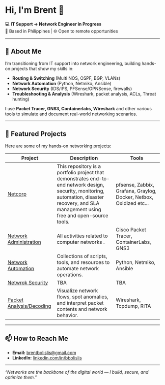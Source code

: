 # Hi, I'm Brent 👋

💻 **IT Support → Network Engineer in Progress**  
📍 Based in Philippines | 🌐 Open to remote opportunities  

---

## 🚀 About Me
I’m transitioning from IT support into network engineering, building hands-on projects that show my skills in:
- **Routing & Switching** (Multi NOS, OSPF, BGP, VLANs)
- **Network Automation** (Python, Netmiko, Ansible)
- **Network Security** (IDS/IPS, PFSense/OPNSense, firewalls)
- **Troubleshooting & Analysis** (Wireshark, packet analysis, ACLs, Threat hunting)

I use **Packet Tracer, GNS3, Containerlabs, Wireshark** and other various tools to simulate and document real-world networking scenarios.

---

## 📂 Featured Projects
Here are some of my hands-on networking projects:

| Project | Description | Tools |
|---------|-------------|-------|
| [Netcorp](https://github.com/bbolislis/netcorp-network) | This repository is a portfolio project that demonstrates end-to-end network design, security, monitoring, automation, disaster recovery, and SLA management using free and open-source tools. | pfsense, Zabbix, Grafana, Graylog, Docker, Netbox, Oxidized etc...|
| [Network Administration](https://github.com/bbolislis/Network-Administration) | All activities related to computer networks . | Cisco Packet Tracer, ContainerLabs, GNS3 |
| [Network Automation](https://github.com/bbolislis/Network-Automation) | Collections of scripts, tools, and resources to automate network operations. | Python, Netmiko, Ansible |
| [Netwrok Security](https://github.com/bbolislis/Network-Security) | TBA | TBA
| [Packet Analysis/Decoding](https://github.com/bbolislis/Packet-Analysis) | Visualize network flows, spot anomalies, and interpret packet contents and network behavior. | Wireshark, Tcpdump, RITA |

---

## 📫 How to Reach Me
- **Email:** brentbolislis@gmail.com
- **LinkedIn:** [linkedin.com/in/bbolislis](https://linkedin.com/in/bbolislis)

---

*“Networks are the backbone of the digital world — I build, secure, and optimize them.”*
